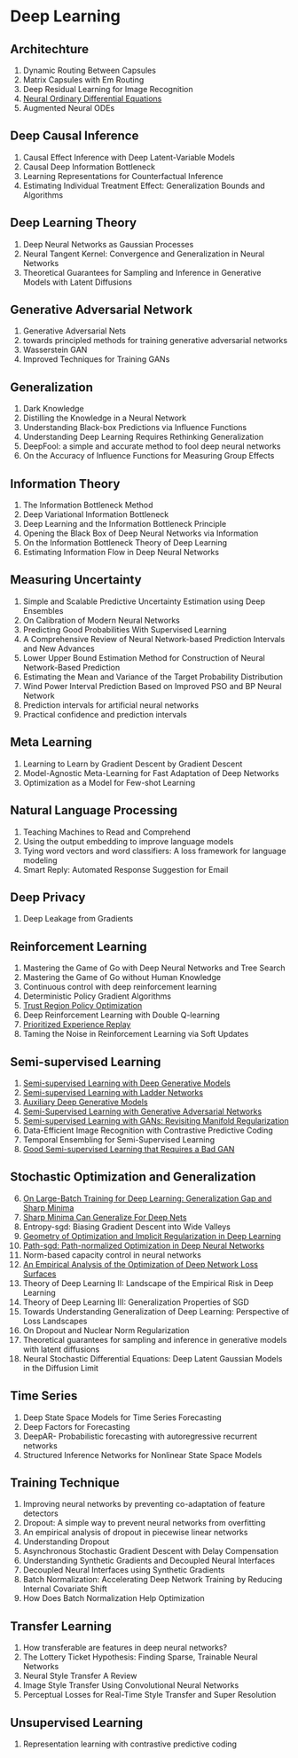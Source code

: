 # Deep Learning

## Architechture

1. Dynamic Routing Between Capsules
2. Matrix Capsules with Em Routing
3. Deep Residual Learning for Image Recognition
4. [Neural Ordinary Differential Equations](../notes/NeuralODE.html)
5. Augmented Neural ODEs

## Deep Causal Inference

1. Causal Effect Inference with Deep Latent-Variable Models
2. Causal Deep Information Bottleneck
3. Learning Representations for Counterfactual Inference
4. Estimating Individual Treatment Effect: Generalization Bounds and Algorithms

## Deep Learning Theory

1. Deep Neural Networks as Gaussian Processes
2. Neural Tangent Kernel: Convergence and Generalization in Neural Networks
3. Theoretical Guarantees for Sampling and Inference in Generative Models with Latent Diffusions

## Generative Adversarial Network

1. Generative Adversarial Nets
2. towards principled methods for training generative adversarial networks
3. Wasserstein GAN
4. Improved Techniques for Training GANs

## Generalization

1. Dark Knowledge
2. Distilling the Knowledge in a Neural Network
3. Understanding Black-box Predictions via Influence Functions
4. Understanding Deep Learning Requires Rethinking Generalization
5. DeepFool: a simple and accurate method to fool deep neural networks
6. On the Accuracy of Influence Functions for Measuring Group Effects

## Information Theory

1. The Information Bottleneck Method
2. Deep Variational Information Bottleneck
3. Deep Learning and the Information Bottleneck Principle
4. Opening the Black Box of Deep Neural Networks via Information
5. On the Information Bottleneck Theory of Deep Learning
6. Estimating Information Flow in Deep Neural Networks

## Measuring Uncertainty

1. Simple and Scalable Predictive Uncertainty Estimation using Deep Ensembles
2. On Calibration of Modern Neural Networks
3. Predicting Good Probabilities With Supervised Learning
4. A Comprehensive Review of Neural Network-based Prediction Intervals and New Advances
5. Lower Upper Bound Estimation Method for Construction of Neural Network-Based Prediction
6. Estimating the Mean and Variance of the Target Probability Distribution
7. Wind Power Interval Prediction Based on Improved PSO and BP Neural Network
8. Prediction intervals for artificial neural networks
9. Practical confidence and prediction intervals

## Meta Learning

1. Learning to Learn by Gradient Descent by Gradient Descent
2. Model-Agnostic Meta-Learning for Fast Adaptation of Deep Networks
3. Optimization as a Model for Few-shot Learning

## Natural Language Processing

1. Teaching Machines to Read and Comprehend
2. Using the output embedding to improve language models
3. Tying word vectors and word classifiers: A loss framework for language modeling
4. Smart Reply: Automated Response Suggestion for Email

## Deep Privacy

1. Deep Leakage from Gradients

## Reinforcement Learning

1. Mastering the Game of Go with Deep Neural Networks and Tree Search
2. Mastering the Game of Go without Human Knowledge
3. Continuous control with deep reinforcement learning
4. Deterministic Policy Gradient Algorithms
5. [Trust Region Policy Optimization](../notes/TRPO.html)
6. Deep Reinforcement Learning with Double Q-learning
7. [Prioritized Experience Replay](../notes/Prior_Exp_Replay.html)
8. Taming the Noise in Reinforcement Learning via Soft Updates

## Semi-supervised Learning

1. [Semi-supervised Learning with Deep Generative Models](https://zizouhe.github.io/stats-and-beyond/contents/semi.html)
2. [Semi-supervised Learning with Ladder Networks](https://zizouhe.github.io/stats-and-beyond/contents/semi.html)
3. [Auxiliary Deep Generative Models](https://zizouhe.github.io/stats-and-beyond/contents/semi.html)
4. [Semi-Supervised Learning with Generative Adversarial Networks](https://zizouhe.github.io/stats-and-beyond/contents/semi.html)
5. [Semi-supervised Learning with GANs: Revisiting Manifold Regularization](https://zizouhe.github.io/stats-and-beyond/contents/semi.html)
6. Data-Efficient Image Recognition with Contrastive Predictive Coding
7. Temporal Ensembling for Semi-Supervised Learning
8. [Good Semi-supervised Learning that Requires a Bad GAN](../notes/Good_Semi_Bad_GAN.html)

## Stochastic Optimization and Generalization

6. [On Large-Batch Training for Deep Learning: Generalization Gap and Sharp Minima](../notes/Sharpe_Minima_Exp.html)
7. [Sharp Minima Can Generalize For Deep Nets](../notes/Sharpe_Minima_Works.html)
8. Entropy-sgd: Biasing Gradient Descent into Wide Valleys
9. [Geometry of Optimization and Implicit Regularization in Deep Learning](../notes/pathSGD.html)
10. [Path-sgd: Path-normalized Optimization in Deep Neural Networks](../notes/pathSGD.html)
11. Norm-based capacity control in neural networks
12. [An Empirical Analysis of the Optimization of Deep Network Loss Surfaces](../notes/Empirical_Loss.html)
13. Theory of Deep Learning II: Landscape of the Empirical Risk in Deep Learning
14. Theory of Deep Learning III: Generalization Properties of SGD
15. Towards Understanding Generalization of Deep Learning: Perspective of Loss Landscapes
16. On Dropout and Nuclear Norm Regularization
17. Theoretical guarantees for sampling and inference in generative models with latent diffusions
17. Neural Stochastic Differential Equations: Deep Latent Gaussian Models in the Diffusion Limit

## Time Series

1. Deep State Space Models for Time Series Forecasting
2. Deep Factors for Forecasting
3. DeepAR- Probabilistic forecasting with autoregressive recurrent networks
4. Structured Inference Networks for Nonlinear State Space Models

## Training Technique

1. Improving neural networks by preventing co-adaptation of feature detectors
2. Dropout: A simple way to prevent neural networks from overfitting
3. An empirical analysis of dropout in piecewise linear networks
4. Understanding Dropout
5. Asynchronous Stochastic Gradient Descent with Delay Compensation
6. Understanding Synthetic Gradients and Decoupled Neural Interfaces
7. Decoupled Neural Interfaces using Synthetic Gradients
8. Batch Normalization: Accelerating Deep Network Training by Reducing Internal Covariate Shift
9. How Does Batch Normalization Help Optimization

## Transfer Learning

1. How transferable are features in deep neural networks?
2. The Lottery Ticket Hypothesis: Finding Sparse, Trainable Neural Networks
3. Neural Style Transfer A Review
4. Image Style Transfer Using Convolutional Neural Networks
5. Perceptual Losses for Real-Time Style Transfer and Super Resolution

## Unsupervised Learning

1. Representation learning with contrastive predictive coding
